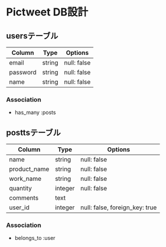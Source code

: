 # Pictweet DB設計
## usersテーブル
|Column|Type|Options|
|------|----|-------|
|email|string|null: false|
|password|string|null: false|
|name|string|null: false|
### Association
- has_many :posts

## posttsテーブル
|Column|Type|Options|
|------|----|-------|
|name|string|null: false|
|product_name|string|null: false|
|work_name|string|null: false|
|quantity|integer|null: false|
|comments|text||
|user_id|integer|null: false, foreign_key: true|
### Association
- belongs_to :user


